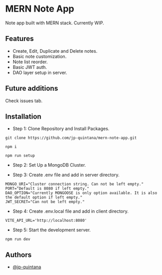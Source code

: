 # MERN Note App

Note app built with MERN stack. Currently WIP.


## Features

- Create, Edit, Duplicate and Delete notes.
- Basic note customization.
- Note list reorder.
- Basic JWT auth.
- DAO layer setup in server.

## Future additions

Check issues tab.

## Installation

- Step 1: Clone Repository and Install Packages.

```
git clone https://github.com/jp-quintana/mern-note-app.git

npm i

npm run setup

```

- Step 2: Set Up a MongoDB Cluster.

- Step 3: Create .env file and add in server directory.

```
MONGO_URI="Cluster connection string. Can not be left empty."
PORT="Default is 8080 if left empty."
DAO_OPTION="Currently MONGOOSE is only option available. It is also the default option if left empty."
JWT_SECRET="Can not be left empty."
```

- Step 4: Create .env.local file and add in client directory.

```
VITE_API_URL='http://localhost:8080'
```

- Step 5: Start the development server.

```
npm run dev
```

## Authors

- [@jp-quintana](https://github.com/jp-quintana)
